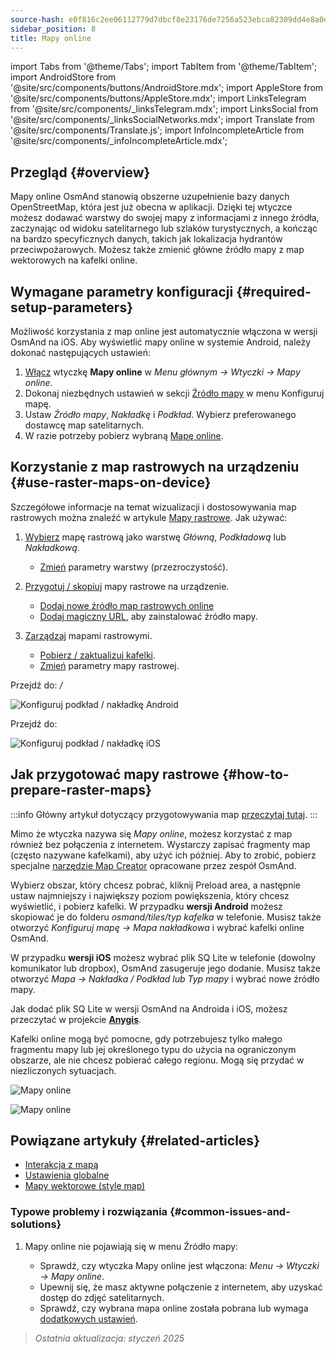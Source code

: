 ```yaml
---
source-hash: e0f816c2ee06112779d7dbcf8e23176de7256a523ebca82309dd4e8a0dd894d4
sidebar_position: 8
title: Mapy online
---
```

import Tabs from '@theme/Tabs';
import TabItem from '@theme/TabItem';
import AndroidStore from '@site/src/components/buttons/AndroidStore.mdx';
import AppleStore from '@site/src/components/buttons/AppleStore.mdx';
import LinksTelegram from '@site/src/components/_linksTelegram.mdx';
import LinksSocial from '@site/src/components/_linksSocialNetworks.mdx';
import Translate from '@site/src/components/Translate.js';
import InfoIncompleteArticle from '@site/src/components/_infoIncompleteArticle.mdx';



## Przegląd {#overview}

Mapy online OsmAnd stanowią obszerne uzupełnienie bazy danych OpenStreetMap, która jest już obecna w aplikacji. Dzięki tej wtyczce możesz dodawać warstwy do swojej mapy z informacjami z innego źródła, zaczynając od widoku satelitarnego lub szlaków turystycznych, a kończąc na bardzo specyficznych danych, takich jak lokalizacja hydrantów przeciwpożarowych. Możesz także zmienić główne źródło mapy z map wektorowych na kafelki online.


## Wymagane parametry konfiguracji {#required-setup-parameters}

Możliwość korzystania z map online jest automatycznie włączona w wersji OsmAnd na iOS. Aby wyświetlić mapy online w systemie Android, należy dokonać następujących ustawień:

1. [Włącz](../plugins/index.md#enable--disable) wtyczkę **Mapy online** w *Menu głównym → Wtyczki → Mapy online*.
2. Dokonaj niezbędnych ustawień w sekcji [Źródło mapy](../map/raster-maps.md#select-raster-maps) w menu Konfiguruj mapę.
3. Ustaw *Źródło mapy*, *Nakładkę* i *Podkład*. Wybierz preferowanego dostawcę map satelitarnych.
4. W razie potrzeby pobierz wybraną [Mapę online](#how-to-prepare-raster-maps).


## Korzystanie z map rastrowych na urządzeniu {#use-raster-maps-on-device}

Szczegółowe informacje na temat wizualizacji i dostosowywania map rastrowych można znaleźć w artykule [Mapy rastrowe](../map/raster-maps.md). Jak używać:

1. [Wybierz](../map/raster-maps.md#select-raster-maps) mapę rastrową jako warstwę *Główną*, *Podkładową* lub *Nakładkową*.
    - [Zmień](../map/raster-maps.md#how-to-use-raster-maps) parametry warstwy (przezroczystość).

2. [Przygotuj / skopiuj](../map/raster-maps.md#prepare--copy-raster-maps-to-device) mapy rastrowe na urządzenie.
    - [Dodaj nowe źródło map rastrowych online](../map/raster-maps.md#add-new-online-raster-map-source)
    - [Dodaj magiczny URL](../map/raster-maps.md#magic-url-to-install-map-source), aby zainstalować źródło mapy.

3. [Zarządzaj](../map/raster-maps.md#manage-raster-maps) mapami rastrowymi.
    - [Pobierz / zaktualizuj kafelki](../map/raster-maps.md#download--update-tiles).
    - [Zmień](../map/raster-maps.md#change-raster-map-parameters) parametry mapy rastrowej.


<Tabs groupId="operating-systems" queryString="current-os">

<TabItem value="android" label="Android">  

Przejdź do: *<Translate android="true" ids="shared_string_menu,configure_map,layer_overlay"/> / <Translate android="true" ids="layer_underlay"/>*

![Konfiguruj podkład / nakładkę Android](@site/static/img/plugins/online-maps/config-underlay-overlay-android.png)

</TabItem>

<TabItem value="ios" label="iOS">  

Przejdź do: *<Translate ios="true" ids="shared_string_menu,configure_map,map_settings_overunder"/>*

![Konfiguruj podkład / nakładkę iOS](@site/static/img/plugins/online-maps/config-underlay-overlay-ios.png)

</TabItem>

</Tabs>


## Jak przygotować mapy rastrowe {#how-to-prepare-raster-maps}

:::info
Główny artykuł dotyczący przygotowywania map [przeczytaj tutaj](https://docs.osmand.net/docs/technical/map-creation/create-offline-maps-yourself#raster-maps-advanced).
:::

Mimo że wtyczka nazywa się *Mapy online*, możesz korzystać z map również bez połączenia z internetem. Wystarczy zapisać fragmenty map (często nazywane kafelkami), aby użyć ich później. Aby to zrobić, pobierz specjalne [narzędzie Map Creator](http://download.osmand.net/latest-night-build/OsmAndMapCreator-main.zip) opracowane przez zespół OsmAnd.

Wybierz obszar, który chcesz pobrać, kliknij Preload area, a następnie ustaw najmniejszy i największy poziom powiększenia, który chcesz wyświetlić, i pobierz kafelki.
W przypadku **wersji Android** możesz skopiować je do folderu *osmand/tiles/*typ kafelka** w telefonie. Musisz także otworzyć *Konfiguruj mapę -> Mapa nakładkowa* i wybrać kafelki online OsmAnd.

W przypadku **wersji iOS** możesz wybrać plik SQ Lite w telefonie (dowolny komunikator lub dropbox), OsmAnd zasugeruje jego dodanie. Musisz także otworzyć *Mapa → Nakładka / Podkład lub Typ mapy* i wybrać nowe źródło mapy.

Jak dodać plik SQ Lite w wersji OsmAnd na Androida i iOS, możesz przeczytać w projekcie <a href="https://anygis.ru/Web/Html/Osmand_en"><b>Anygis</b></a>.


Kafelki online mogą być pomocne, gdy potrzebujesz tylko małego fragmentu mapy lub jej określonego typu do użycia na ograniczonym obszarze, ale nie chcesz pobierać całego regionu. Mogą się przydać w niezliczonych sytuacjach.

![Mapy online](@site/static/img/plugins/online-maps/map_creator.jpg)

![Mapy online](@site/static/img/plugins/online-maps/map_creator_menu.jpg)


## Powiązane artykuły {#related-articles}

- [Interakcja z mapą](../../user/map/interact-with-map.md)
- [Ustawienia globalne](../../user/personal/global-settings.md)
- [Mapy wektorowe (style map)](../../user/map/vector-maps.md)

### Typowe problemy i rozwiązania {#common-issues-and-solutions}

1. Mapy online nie pojawiają się w menu Źródło mapy:  
  
    - Sprawdź, czy wtyczka Mapy online jest włączona: *Menu → Wtyczki → Mapy online*.  
    - Upewnij się, że masz aktywne połączenie z internetem, aby uzyskać dostęp do zdjęć satelitarnych.  
    - Sprawdź, czy wybrana mapa online została pobrana lub wymaga [dodatkowych ustawień](../map/raster-maps.md#select-raster-maps).

> *Ostatnia aktualizacja: styczeń 2025*